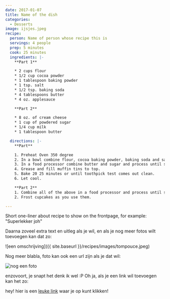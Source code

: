 ```yaml
---
date: 2017-01-07
title: Name of the dish
categories:
  - Desserts
image: ijsjes.jpeg
recipe:
  person: Name of person whose recipe this is
  servings: 4 people
  prep: 5 minutes
  cook: 25 minutes
  ingredients: |-
    **Part 1**

    * 2 cups flour
    * 1/2 cup cocoa powder
    * 1 tablespoon baking powder
    * 1 tsp. salt
    * 1/2 tsp. baking soda
    * 4 tablespoons butter
    * 4 oz. applesauce

    **Part 2**

    * 8 oz. of cream cheese
    * 1 cup of powdered sugar
    * 1/4 cup milk
    * 1 tablespoon butter

  directions: |-
    **Part**

    1. Preheat Oven 350 degree
    2. In a bowl combine flour, cocoa baking powder, baking soda and salt.
    3. In a food processor combine butter and sugar and process until smooth. Add the eggs, 4 oz. of chocolate pieces and vanilla. Add half of the flour mixture and ½ of the milk. Process and add the other half of the flour and the remainder of the milk. Slowly, add the hot water.
    4. Grease and fill muffin tins to top.
    5. Bake 20 25 minutes or until toothpick test comes out clean.
    6. Let cool.

    **Part 2**
    1. Combine all of the above in a food processor and process until smooth. Refrigerate.
    2. Frost cupcakes as you use them.

---
```

Short one-liner about recipe to show on the frontpage, for example: "Superlekker joh"

Daarna zoveel extra text en uitleg als je wil, en als je nog meer fotos wilt toevoegen kan dat zo:

![een omschrijving]({{ site.baseurl }}/recipes/images/tompouce.jpeg)

Nog meer blabla, foto kan ook een url zijn als je dat wil:

![nog een foto](https://i1.wp.com/imgs.xkcd.com/comics/delicious.png)

enzovoort, je snapt het denk ik wel :P Oh ja, als je een link wil toevoegen kan het zo:

hey! hier is een [leuke link](https://www.onceuponachef.com/) waar je op kunt klikken!
